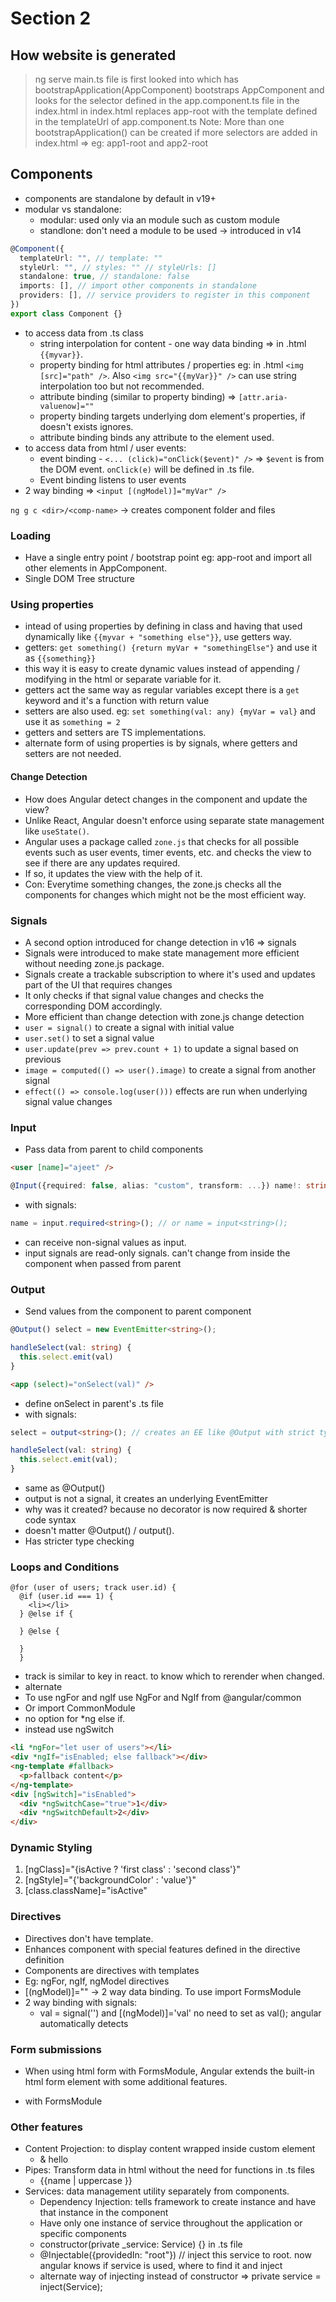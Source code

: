 # Section 2

## How website is generated

> ng serve
> main.ts file is first looked into which has bootstrapApplication(AppComponent)
> bootstraps AppComponent and looks for the selector defined in the app.component.ts file in the index.html
> <app-root /> in index.html
> replaces app-root with the template defined in the templateUrl of app.component.ts
> Note: More than one bootstrapApplication() can be created if more selectors are added in index.html => eg: app1-root and app2-root

## Components

- components are standalone by default in v19+
- modular vs standalone:
  - modular: used only via an module such as custom module
  - standlone: don't need a module to be used -> introduced in v14

```ts
@Component({
  templateUrl: "", // template: ""
  styleUrl: "", // styles: "" // styleUrls: []
  standalone: true, // standalone: false
  imports: [], // import other components in standalone
  providers: [], // service providers to register in this component
})
export class Component {}
```

- to access data from .ts class
  - string interpolation for content - one way data binding => in .html `{{myvar}}`.
  - property binding for html attributes / properties eg: in .html `<img [src]="path" />`. Also `<img src="{{myVar}}" />` can use string interpolation too but not recommended.
  - attribute binding (similar to property binding) => `[attr.aria-valuenow]=""`
  - property binding targets underlying dom element's properties, if doesn't exists ignores.
  - attribute binding binds any attribute to the element used.
- to access data from html / user events:
  - event binding - `<... (click)="onClick($event)" />` => `$event` is from the DOM event. `onClick(e)` will be defined in .ts file.
  - Event binding listens to user events
- 2 way binding => `<input [(ngModel)]="myVar" />`

`ng g c <dir>/<comp-name>` -> creates component folder and files

### Loading

- Have a single entry point / bootstrap point eg: app-root and import all other elements in AppComponent.
- Single DOM Tree structure

### Using properties

- intead of using properties by defining in class and having that used dynamically like `{{myvar + "something else"}}`, use getters way.
- getters: `get something() {return myVar + "somethingElse"}` and use it as `{{something}}`
- this way it is easy to create dynamic values instead of appending / modifying in the html or separate variable for it.
- getters act the same way as regular variables except there is a `get` keyword and it's a function with return value
- setters are also used. eg: `set something(val: any) {myVar = val}` and use it as `something = 2`
- getters and setters are TS implementations.
- alternate form of using properties is by signals, where getters and setters are not needed.

#### Change Detection

- How does Angular detect changes in the component and update the view?
- Unlike React, Angular doesn't enforce using separate state management like `useState()`.
- Angular uses a package called `zone.js` that checks for all possible events such as user events, timer events, etc. and checks the view to see if there are any updates required.
- If so, it updates the view with the help of it.
- Con: Everytime something changes, the zone.js checks all the components for changes which might not be the most efficient way.

### Signals

- A second option introduced for change detection in v16 => signals
- Signals were introduced to make state management more efficient without needing zone.js package.
- Signals create a trackable subscription to where it's used and updates part of the UI that requires changes
- It only checks if that signal value changes and checks the corresponding DOM accordingly.
- More efficient than change detection with zone.js change detection
- `user = signal()` to create a signal with initial value
- `user.set()` to set a signal value
- `user.update(prev => prev.count + 1)` to update a signal based on previous
- `image = computed(() => user().image)` to create a signal from another signal
- `effect(() => console.log(user()))` effects are run when underlying signal value changes

### Input

- Pass data from parent to child components

```html
<user [name]="ajeet" />
```

```ts
@Input({required: false, alias: "custom", transform: ...}) name!: string; // tells whether required or not with an alias and transform
```

- with signals:

```ts
name = input.required<string>(); // or name = input<string>();
```

- can receive non-signal values as input.
- input signals are read-only signals. can't change from inside the component when passed from parent

### Output

- Send values from the component to parent component

```ts
@Output() select = new EventEmitter<string>();

handleSelect(val: string) {
  this.select.emit(val)
}
```

```html
<app (select)="onSelect(val)" />
```

- define onSelect in parent's .ts file
- with signals:

```ts
select = output<string>(); // creates an EE like @Output with strict type checking

handleSelect(val: string) {
  this.select.emit(val);
}
```

- same as @Output()
- output is not a signal, it creates an underlying EventEmitter
- why was it created? because no decorator is now required & shorter code syntax
- doesn't matter @Output() / output().
- Has stricter type checking

### Loops and Conditions

```tsx
@for (user of users; track user.id) {
  @if (user.id === 1) {
    <li></li>
  } @else if {

  } @else {

  }
  }
```

- track is similar to key in react. to know which to rerender when changed.
- alternate
- To use ngFor and ngIf use NgFor and NgIf from @angular/common
- Or import CommonModule
- no option for \*ng else if.
- instead use ngSwitch

```html
<li *ngFor="let user of users"></li>
<div *ngIf="isEnabled; else fallback"></div>
<ng-template #fallback>
  <p>fallback content</p>
</ng-template>
<div [ngSwitch]="isEnabled">
  <div *ngSwitchCase="true">1</div>
  <div *ngSwitchDefault>2</div>
</div>
```

### Dynamic Styling

1. [ngClass]="{isActive ? 'first class' : 'second class'}"
2. [ngStyle]="{'backgroundColor' : 'value'}"
3. [class.className]="isActive"

### Directives

- Directives don't have template.
- Enhances component with special features defined in the directive definition
- Components are directives with templates
- Eg: ngFor, ngIf, ngModel directives
- [(ngModel)]="" -> 2 way data binding. To use import FormsModule
- 2 way binding with signals:
  - val = signal('') and [(ngModel)]='val' no need to set as val(); angular automatically detects

### Form submissions

- When using html form with FormsModule, Angular extends the built-in html form element with some additional features.
- <form (ngSubmit)="handleSubmit()"></form> with FormsModule

### Other features

- Content Projection: <ng-content></ng-content> to display content wrapped inside custom element
  - <ng-content></ng-content> & <app>hello</app>
- Pipes: Transform data in html without the need for functions in .ts files
  - {{name | uppercase }}
- Services: data management utility separately from components.
  - Dependency Injection: tells framework to create instance and have that instance in the component
  - Have only one instance of service throughout the application or specific components
  - constructor(private \_service: Service) {} in .ts file
  - @Injectable({providedIn: "root"}) // inject this service to root. now angular knows if service is used, where to find it and inject
  - alternate way of injecting instead of constructor => private service = inject(Service);
